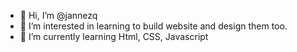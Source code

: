 - 👋 Hi, I’m @jannezq
- 👀 I’m interested in learning to build website and design them too. 
- 🌱 I’m currently learning Html, CSS, Javascript 
<!-- 📫 How to reach me -->

<!---
jannezq/jannezq is a ✨ special ✨ repository because its `README.md` (this file) appears on your GitHub profile.
You can click the Preview link to take a look at your changes.
--->

<!-- 💞️ I’m looking to collaborate on ... -->
